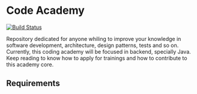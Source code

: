 # Code Academy
[![Build Status](https://travis-ci.org/vitorsalgado/code-academy.svg?branch=master)](https://travis-ci.org/vitorsalgado/code-academy)  

Repository dedicated for anyone whiling to improve your knowledge in software development, architecture, design patterns, tests and so on.  
Currently, this coding academy will be focused in backend, specially Java.  
Keep reading to know how to apply for trainings and how to contribute to this academy core.  

## Requirements
